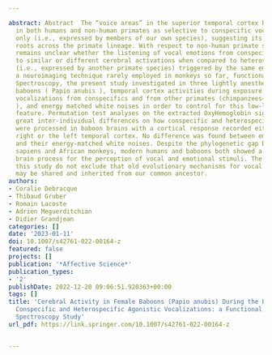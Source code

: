 ---
abstract: Abstract  The “voice areas” in the superior temporal cortex have been identified
  in both humans and non-human primates as selective to conspecific vocalizations
  only (i.e., expressed by members of our own species), suggesting its old evolutionary
  roots across the primate lineage. With respect to non-human primate species, it
  remains unclear whether the listening of vocal emotions from conspecifics leads
  to similar or different cerebral activations when compared to heterospecific calls
  (i.e., expressed by another primate species) triggered by the same emotion. Using
  a neuroimaging technique rarely employed in monkeys so far, functional Near Infrared
  Spectroscopy, the present study investigated in three lightly anesthetized female
  baboons ( Papio anubis ), temporal cortex activities during exposure to agonistic
  vocalizations from conspecifics and from other primates (chimpanzees— Pan troglodytes
  ), and energy matched white noises in order to control for this low-level acoustic
  feature. Permutation test analyses on the extracted OxyHemoglobin signal revealed
  great inter-individual differences on how conspecific and heterospecific vocal stimuli
  were processed in baboon brains with a cortical response recorded either in the
  right or the left temporal cortex. No difference was found between emotional vocalizations
  and their energy-matched white noises. Despite the phylogenetic gap between Homo
  sapiens and African monkeys, modern humans and baboons both showed a highly heterogeneous
  brain process for the perception of vocal and emotional stimuli. The results of
  this study do not exclude that old evolutionary mechanisms for vocal emotional processing
  may be shared and inherited from our common ancestor.
authors:
- Coralie Debracque
- Thibaud Gruber
- Romain Lacoste
- Adrien Meguerditchian
- Didier Grandjean
categories: []
date: '2023-01-11'
doi: 10.1007/s42761-022-00164-z
featured: false
projects: []
publication: '*Affective Science*'
publication_types:
- '2'
publishDate: 2022-12-20 09:06:51.920363+00:00
tags: []
title: 'Cerebral Activity in Female Baboons (Papio anubis) During the Perception of
  Conspecific and Heterospecific Agonistic Vocalizations: a Functional Near Infrared
  Spectroscopy Study'
url_pdf: https://link.springer.com/10.1007/s42761-022-00164-z

---
